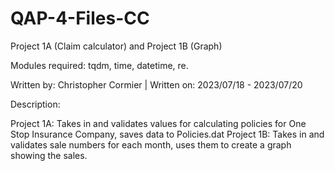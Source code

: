 # QAP-4-Files-CC
Project 1A (Claim calculator) and Project 1B (Graph)


Modules required: tqdm, time, datetime, re.

Written by: Christopher Cormier | 
Written on: 2023/07/18 - 2023/07/20

Description: 

Project 1A: Takes in and validates values for calculating policies for One Stop Insurance Company, saves data to Policies.dat
Project 1B: Takes in and validates sale numbers for each month, uses them to create a graph showing the sales.
